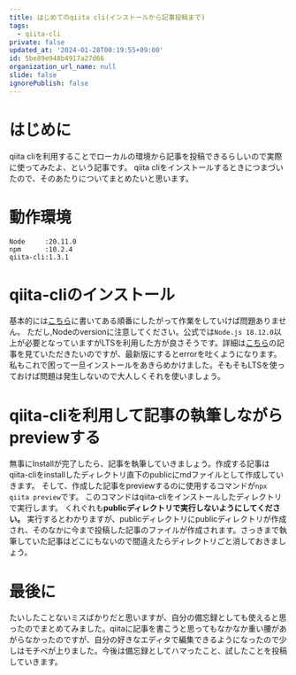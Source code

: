 ```yaml
---
title: はじめてのqiita cli(インストールから記事投稿まで)
tags:
  - qiita-cli
private: false
updated_at: '2024-01-28T00:19:55+09:00'
id: 5be89e948b4917a27d66
organization_url_name: null
slide: false
ignorePublish: false
---
```

# はじめに
qiita cliを利用することでローカルの環境から記事を投稿できるらしいので実際に使ってみたよ、という記事です。
qiita cliをインストールするときにつまづいたので、そのあたりについてまとめたいと思います。

# 動作環境
```
Node     :20.11.0
npm      :10.2.4
qiita-cli:1.3.1
```

# qiita-cliのインストール
基本的には[こちら](https://github.com/increments/qiita-cli)に書いてある順番にしたがって作業をしていけば問題ありません。
ただし,Nodeのversionに注意してください。公式では`Node.js 18.12.0`以上が必要となっていますがLTSを利用した方が良さそうです。詳細は[こちら](https://qiita.com/yuga_k/items/8d3a8078c72064a55459)の記事を見ていただきたいのですが、最新版にするとerrorを吐くようになります。私もこれで困って一旦インストールをあきらめかけました。そもそもLTSを使っておけば問題は発生しないので大人しくそれを使いましょう。

# qiita-cliを利用して記事の執筆しながらpreviewする
無事にInstallが完了したら、記事を執筆していきましょう。作成する記事はqiita-cliをinstallしたディレクトリ直下のpublicにmdファイルとして作成していきます。
そして、作成した記事をpreviewするのに使用するコマンドが`npx qiita preview`です。
このコマンドはqiita-cliをインストールしたディレクトリで実行します。
くれぐれも**publicディレクトリで実行しないようにしてください。**
実行するとわかりますが、publicディレクトリにpublicディレクトリが作成され、そのなかに今まで投稿した記事のファイルが作成されます。さっきまで執筆していた記事はどこにもないので間違えたらディレクトリごと消しておきましょう。

# 最後に
たいしたことないミスばかりだと思いますが、自分の備忘録としても使えると思ったのでまとめてみました。qiitaに記事を書こうと思ってもなかなか重い腰があがらなかったのですが、自分の好きなエディタで編集できるようになったので少しはモチベが上りました。今後は備忘録としてハマったこと、試したことを投稿していきます。
